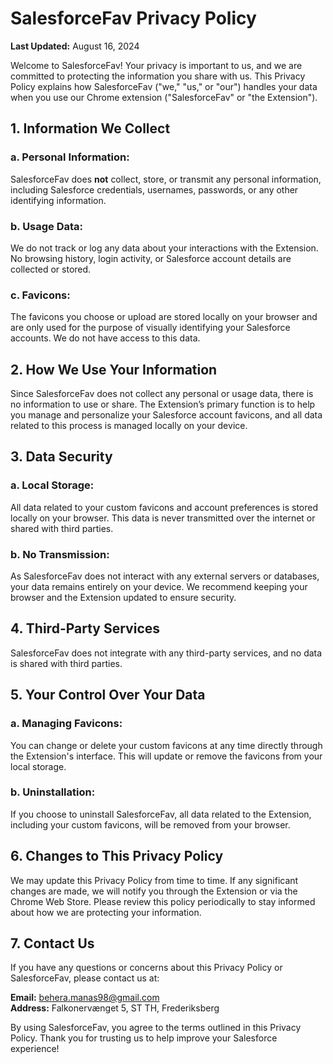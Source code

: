 # SalesforceFav Privacy Policy

**Last Updated:** August 16, 2024

Welcome to SalesforceFav! Your privacy is important to us, and we are committed to protecting the information you share with us. This Privacy Policy explains how SalesforceFav ("we," "us," or "our") handles your data when you use our Chrome extension ("SalesforceFav" or "the Extension").

## 1. Information We Collect

### a. Personal Information:
SalesforceFav does **not** collect, store, or transmit any personal information, including Salesforce credentials, usernames, passwords, or any other identifying information.

### b. Usage Data:
We do not track or log any data about your interactions with the Extension. No browsing history, login activity, or Salesforce account details are collected or stored.

### c. Favicons:
The favicons you choose or upload are stored locally on your browser and are only used for the purpose of visually identifying your Salesforce accounts. We do not have access to this data.

## 2. How We Use Your Information
Since SalesforceFav does not collect any personal or usage data, there is no information to use or share. The Extension’s primary function is to help you manage and personalize your Salesforce account favicons, and all data related to this process is managed locally on your device.

## 3. Data Security

### a. Local Storage:
All data related to your custom favicons and account preferences is stored locally on your browser. This data is never transmitted over the internet or shared with third parties.

### b. No Transmission:
As SalesforceFav does not interact with any external servers or databases, your data remains entirely on your device. We recommend keeping your browser and the Extension updated to ensure security.

## 4. Third-Party Services
SalesforceFav does not integrate with any third-party services, and no data is shared with third parties.

## 5. Your Control Over Your Data

### a. Managing Favicons:
You can change or delete your custom favicons at any time directly through the Extension's interface. This will update or remove the favicons from your local storage.

### b. Uninstallation:
If you choose to uninstall SalesforceFav, all data related to the Extension, including your custom favicons, will be removed from your browser.

## 6. Changes to This Privacy Policy
We may update this Privacy Policy from time to time. If any significant changes are made, we will notify you through the Extension or via the Chrome Web Store. Please review this policy periodically to stay informed about how we are protecting your information.

## 7. Contact Us
If you have any questions or concerns about this Privacy Policy or SalesforceFav, please contact us at:

**Email:** [behera.manas98@gmail.com](mailto:behera.manas98@gmail.com)  
**Address:** Falkonervænget 5, ST TH, Frederiksberg

By using SalesforceFav, you agree to the terms outlined in this Privacy Policy. Thank you for trusting us to help improve your Salesforce experience!
